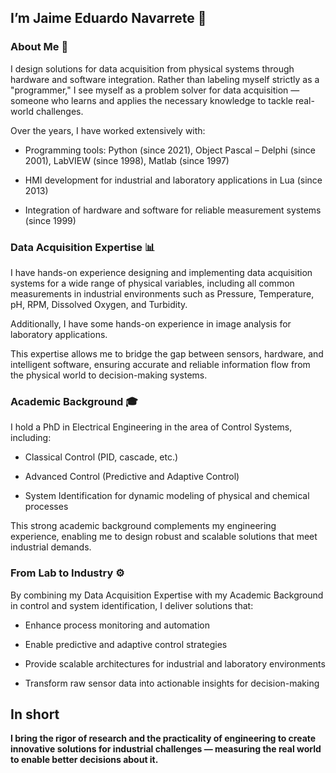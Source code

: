 ## I’m Jaime Eduardo Navarrete 👋
### About Me 🔧

I design solutions for data acquisition from physical systems through hardware and software integration.
Rather than labeling myself strictly as a "programmer," I see myself as a problem solver for data acquisition — someone who learns and applies the necessary knowledge to tackle real-world challenges.

Over the years, I have worked extensively with:

* Programming tools: Python (since 2021), Object Pascal – Delphi (since 2001), LabVIEW (since 1998), Matlab (since 1997)

* HMI development for industrial and laboratory applications in Lua (since 2013)

* Integration of hardware and software for reliable measurement systems (since 1999)

### Data Acquisition Expertise 📊

I have hands-on experience designing and implementing data acquisition systems for a wide range of physical variables, including all common measurements in industrial environments such as Pressure, Temperature, pH, RPM, Dissolved Oxygen, and Turbidity.

Additionally, I have some hands-on experience in image analysis for laboratory applications.

This expertise allows me to bridge the gap between sensors, hardware, and intelligent software, ensuring accurate and reliable information flow from the physical world to decision-making systems.

### Academic Background 🎓

I hold a PhD in Electrical Engineering in the area of Control Systems, including:

* Classical Control (PID, cascade, etc.)

* Advanced Control (Predictive and Adaptive Control)

* System Identification for dynamic modeling of physical and chemical processes

This strong academic background complements my engineering experience, enabling me to design robust and scalable solutions that meet industrial demands.

### From Lab to Industry ⚙️

By combining my Data Acquisition Expertise with my Academic Background in control and system identification, I deliver solutions that:

* Enhance process monitoring and automation

* Enable predictive and adaptive control strategies

* Provide scalable architectures for industrial and laboratory environments

* Transform raw sensor data into actionable insights for decision-making

## In short
**I bring the rigor of research and the practicality of engineering to create innovative solutions for industrial challenges — measuring the real world to enable better decisions about it.**
